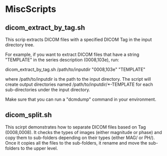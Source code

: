 # MiscScripts


## dicom_extract_by_tag.sh

This scrip extracts DICOM files with a specified DICOM Tag in the input directory tree.

For example, if you want to extract DICOM files that have a string "TEMPLATE" in the series description (0008,103e), run:

  dicom_extract_by_tag.sh /path/to/inputdir "0008,103e" "TEMPLATE"

where /path/to/inputdir is the path to the input directory. The script will create output directories named /path/to/inputdir/*-TEMPLATE for each sub-directories under the input directory.

Make sure that you can run a "dcmdump" command in your environment.


## dicom_split.sh

This scirpt demonstrates how to separate DICOM files based on Tag (0008,0008). It checks the types of images (either magnitude or phase) and copy them to sub-folders depending on their types (either MAG/ or PH/). Once it copies all the files to the sub-folders, it rename and move the sub-folders to the upper level.


